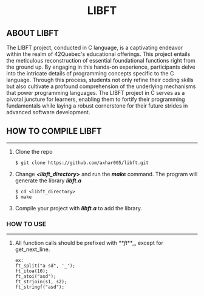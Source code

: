 <!-- 42 libft -->
<h1 align="center">LIBFT</h1>

<!-- ABOUT THE PROJECT -->
## ABOUT LIBFT
The LIBFT project, conducted in C language, is a captivating endeavor within the realm of 42Quebec's educational offerings. This project entails the meticulous reconstruction of essential foundational functions right from the ground up. By engaging in this hands-on experience, participants delve into the intricate details of programming concepts specific to the C language. Through this process, students not only refine their coding skills but also cultivate a profound comprehension of the underlying mechanisms that power programming languages. The LIBFT project in C serves as a pivotal juncture for learners, enabling them to fortify their programming fundamentals while laying a robust cornerstone for their future strides in advanced software development.

<!-- install section -->
## HOW TO COMPILE LIBFT
---
1. Clone the repo
    ```
    $ git clone https://github.com/axhar005/libft.git
    ```
2. Change _**<libft_directory>**_ and run the _**make**_ command. The program will generate the library _**libft.a**_
    ```
    $ cd <libft_directory>
    $ make
    ```
3. Compile your project with _**libft.a**_ to add the library.

### HOW TO USE
---
1. All function calls should be prefixed with _**ft_**_, except for get_next_line.
    ````
    ex:
    ft_split("a sd", '_');
    ft_itoa(10);
    ft_atoi("asd");
    ft_strjoin(s1, s2);
    ft_stringf("asd");
    ````


